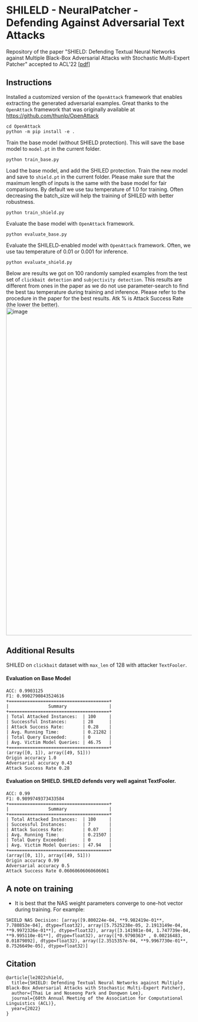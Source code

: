 # SHILELD - NeuralPatcher - Defending Against Adversarial Text Attacks
Repository of the paper "SHIELD: Defending Textual Neural Networks against Multiple Black-Box Adversarial Attacks with Stochastic Multi-Expert Patcher" accepted to ACL'22 [[pdf]](https://arxiv.org/abs/2011.08908)

## Instructions
Installed a customized version of the ```OpenAttack``` framework that enables extracting the generated adversarial examples. Great thanks to the ```OpenAttack``` framework that was originally available at https://github.com/thunlp/OpenAttack
```
cd OpenAttack
python -m pip install -e .
```
Train the base model (without SHIELD protection). This will save the base model to ```model.pt``` in the current folder.
```
python train_base.py
```

Load the base model, and add the SHILED protection. Train the new model and save to ```shield.pt``` in the current folder. Please make sure that the maximum length of inputs is the same with the base model for fair comparisons. By default we use tau temperature of 1.0 for training. Often decreasing the batch_size will help the training of SHILED with better robustness.
```
python train_shield.py
```

Evaluate the base model with ```OpenAttack``` framework.
```
python evaluate_base.py
```

Evaluate the SHILELD-enabled model with ```OpenAttack``` framework. Often, we use tau temperature of 0.01 or 0.001 for inference.
```
python evaluate_shield.py
```

Below are results we got on 100 randomly sampled examples from the test set of ```clickbait detection``` and ```subjectivity detection```. This results are different from ones in the paper as we do not use parameter-search to find the best tau temperature during training and inference. Please refer to the procedure in the paper for the best results. Atk % is Attack Success Rate (the lower the better).
<img width="890" alt="image" src="https://user-images.githubusercontent.com/13818722/162591999-8532468f-3008-41d5-978b-089c80d29894.png">

## Additional Results
SHILED on ```clickbait``` dataset with ```max_len``` of 128 with attacker ```TextFooler```.

#### Evaluation on Base Model
```
ACC: 0.9903125
F1: 0.9902790843524616
+======================================+
|               Summary                |
+======================================+
| Total Attacked Instances:  | 100     |
| Successful Instances:      | 28      |
| Attack Success Rate:       | 0.28    |
| Avg. Running Time:         | 0.21282 |
| Total Query Exceeded:      | 0       |
| Avg. Victim Model Queries: | 46.75   |
+======================================+
(array([0, 1]), array([49, 51]))
Origin accuracy 1.0
Adversarial accuracy 0.43
Attack Success Rate 0.28
```

#### Evaluation on SHIELD. SHILED defends very well against TextFooler.
```
ACC: 0.99
F1: 0.9899749373433584
+======================================+
|               Summary                |
+======================================+
| Total Attacked Instances:  | 100     |
| Successful Instances:      | 7       |
| Attack Success Rate:       | 0.07    |
| Avg. Running Time:         | 0.21507 |
| Total Query Exceeded:      | 0       |
| Avg. Victim Model Queries: | 47.94   |
+======================================+
(array([0, 1]), array([49, 51]))
Origin accuracy 0.99
Adversarial accuracy 0.5
Attack Success Rate 0.06060606060606061
```



## A note on training
- It is best that the NAS weight parameters converge to one-hot vector during training. For example:
```
SHIELD NAS Decision: [array([9.800224e-04, **9.982419e-01**, 7.780853e-04], dtype=float32), array([5.7525238e-05, 2.1913149e-04, **9.9972326e-01**], dtype=float32), array([3.141981e-04, 1.747739e-04, **9.995110e-01**], dtype=float32), array([*0.9790363* , 0.00216483, 0.01879892], dtype=float32), array([2.3515357e-04, **9.9967730e-01**, 8.7526649e-05], dtype=float32)]
```

## Citation
```
@article{le2022shield,
  title={SHIELD: Defending Textual Neural Networks against Multiple Black-Box Adversarial Attacks with Stochastic Multi-Expert Patcher},
  author={Thai Le and Noseong Park and Dongwon Lee},
  journal={60th Annual Meeting of the Association for Computational Linguistics (ACL)},
  year={2022}
}
```
